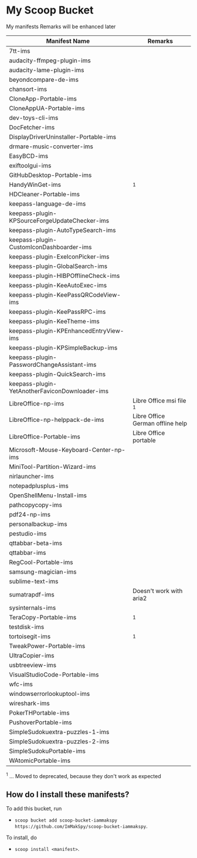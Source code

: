 # My Scoop Bucket

My manifests
Remarks will be enhanced later

| Manifest Name                                  | Remarks                                          |
| ---------------------------------------------- | ------------------------------------------------ |
| 7tt-ims                                        |                                                  |
| audacity-ffmpeg-plugin-ims                     |                                                  |
| audacity-lame-plugin-ims                       |                                                  |
| beyondcompare-de-ims                           |                                                  |
| chansort-ims                                   |                                                  |
| CloneApp-Portable-ims                          |                                                  |
| CloneAppUA-Portable-ims                        |                                                  |
| dev-toys-cli-ims                               |                                                  |
| DocFetcher-ims                                 |                                                  |
| DisplayDriverUninstaller-Portable-ims          |                                                  |
| drmare-music-converter-ims                     |                                                  |
| EasyBCD-ims                                    |                                                  |
| exiftoolgui-ims                                |                                                  |
| GitHubDesktop-Portable-ims                     |                                                  |
| HandyWinGet-ims                                |<sup>1</sup>                                      |
| HDCleaner-Portable-ims                         |                                                  |
| keepass-language-de-ims                        |                                                  |
| keepass-plugin-KPSourceForgeUpdateChecker-ims  |                                                  |
| keepass-plugin-AutoTypeSearch-ims              |                                                  |
| keepass-plugin-CustomIconDashboarder-ims       |                                                  |
| keepass-plugin-ExeIconPicker-ims               |                                                  |
| keepass-plugin-GlobalSearch-ims                |                                                  |
| keepass-plugin-HIBPOfflineCheck-ims            |                                                  |
| keepass-plugin-KeeAutoExec-ims                 |                                                  |
| keepass-plugin-KeePassQRCodeView-ims           |                                                  |
| keepass-plugin-KeePassRPC-ims                  |                                                  |
| keepass-plugin-KeeTheme-ims                    |                                                  |
| keepass-plugin-KPEnhancedEntryView-ims         |                                                  |
| keepass-plugin-KPSimpleBackup-ims              |                                                  |
| keepass-plugin-PasswordChangeAssistant-ims     |                                                  |
| keepass-plugin-QuickSearch-ims                 |                                                  |
| keepass-plugin-YetAnotherFaviconDownloader-ims |                                                  |
| LibreOffice-np-ims                             | Libre Office msi file<br><sup>1</sup>            |
| LibreOffice-np-helppack-de-ims                 | Libre Office German offline help                 |
| LibreOffice-Portable-ims                       | Libre Office portable                            |
| Microsoft-Mouse-Keyboard-Center-np-ims         |                                                  |
| MiniTool-Partition-Wizard-ims                  |                                                  |
| nirlauncher-ims                                |                                                  |
| notepadplusplus-ims                            |                                                  |
| OpenShellMenu-Install-ims                      |                                                  |
| pathcopycopy-ims                               |                                                  |
| pdf24-np-ims                                   |                                                  |
| personalbackup-ims                             |                                                  |
| pestudio-ims                                   |                                                  |
| qttabbar-beta-ims                              |                                                  |
| qttabbar-ims                                   |                                                  |
| RegCool-Portable-ims                           |                                                  |
| samsung-magician-ims                           |                                                  |
| sublime-text-ims                               |                                                  |
| sumatrapdf-ims                                 | Doesn't work with aria2                          |
| sysinternals-ims                               |                                                  |
| TeraCopy-Portable-ims                          | <sup>1</sup>                                     |
| testdisk-ims                                   |                                                  |
| tortoisegit-ims                                | <sup>1</sup>                                     |
| TweakPower-Portable-ims                        |                                                  |
| UltraCopier-ims                                |                                                  |
| usbtreeview-ims                                |                                                  |
| VisualStudioCode-Portable-ims                  |                                                  |
| wfc-ims                                        |                                                  |
| windowserrorlookuptool-ims                     |                                                  |
| wireshark-ims                                  |                                                  |
| PokerTHPortable-ims                            |                                                  |
| PushoverPortable-ims                           |                                                  |
| SimpleSudokuextra-puzzles-1-ims                |                                                  |
| SimpleSudokuextra-puzzles-2-ims                |                                                  |
| SimpleSudokuPortable-ims                       |                                                  |
| WAtomicPortable-ims                            |                                                  |

<sup>1</sup> ... Moved to deprecated, because they don't work as expected


How do I install these manifests?
---------------------------------

To add this bucket, run

- `scoop bucket add scoop-bucket-iammakspy https://github.com/ImMakSpy/scoop-bucket-iammakspy`.

To install, do

- `scoop install <manifest>`.
